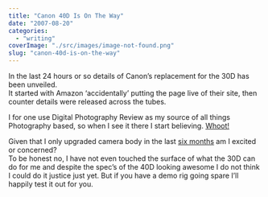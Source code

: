 ```yaml
---
title: "Canon 40D Is On The Way"
date: "2007-08-20"
categories: 
  - "writing"
coverImage: "./src/images/image-not-found.png"
slug: "canon-40d-is-on-the-way"
---
```


In the last 24 hours or so details of Canon’s replacement for the 30D has been unveiled.  
It started with Amazon ‘accidentally’ putting the page live of their site, then counter details were released across the tubes.

I for one use Digital Photography Review as my source of all things Photography based, so when I see it there I start believing. [Whoot!](http://www.dpreview.com/news/0708/07082010canoneos40d.asp)

Given that I only upgraded camera body in the last [six months](https://adamchamberlin.info/post/1424972962/camera-upgrade) am I excited or concerned?  
To be honest no, I have not even touched the surface of what the 30D can do for me and despite the spec’s of the 40D looking awesome I do not think I could do it justice just yet. But if you have a demo rig going spare I’ll happily test it out for you.
